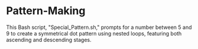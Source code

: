 # Pattern-Making
This Bash script, "Special_Pattern.sh," prompts for a number between 5 and 9 to create a symmetrical dot pattern using nested loops, featuring both ascending and descending stages.

